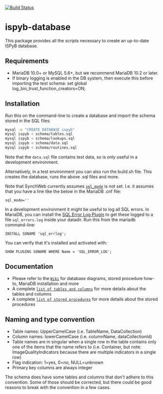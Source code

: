 [![Build Status](https://travis-ci.org/DiamondLightSource/ispyb-database.svg?branch=master)](https://travis-ci.org/DiamondLightSource/ispyb-database)

# ispyb-database

This package provides all the scripts necessary to create an up-to-date ISPyB
database.

## Requirements

* MariaDB 10.0+ or MySQL 5.6+, but we recommend MariaDB 10.2 or later.
* If binary logging is enabled in the DB system, then execute this before importing the test schema: set global log_bin_trust_function_creators=ON;

## Installation

Run this on the command-line to create a database and import the schema stored in the SQL files:

```bash
mysql -e "CREATE DATABASE ispyb"
mysql ispyb < schema/tables.sql
mysql ispyb < schema/lookups.sql
mysql ispyb < schema/data.sql
mysql ispyb < schema/routines.sql
```

Note that the `data.sql` file contains test data, so is only useful in a development environment.

Alternatively, in a test environment you can also run the build.sh file. This creates the database, runs the above .sql files and more.

Note that SynchWeb currently assumes [`sql_mode`](https://mariadb.com/kb/en/library/sql-mode/) is not set. I.e. it assumes that you have a line like the below in the MariaDB .cnf file:

```
sql_mode=''
```

In a development environment it might be useful to log all SQL errors. In MariaDB, you can install the [SQL Error Log Plugin](https://mariadb.com/kb/en/library/sql-error-log-plugin/) to get these logged to a file `sql_errors.log` inside your datadir. Run this from the mariadb command-line:

```
INSTALL SONAME 'sql_errlog';
```
You can verify that it's installed and activated with:

```
SHOW PLUGINS SONAME WHERE Name = 'SQL_ERROR_LOG';
```

## Documentation

* Please refer to the [```Wiki```](https://github.com/DiamondLightSource/ispyb-database/wiki) for database diagrams, stored procedure how-to, MariaDB installation and more  
* A complete [```list of tables and columns```](https://github.com/DiamondLightSource/ispyb-database/blob/master/docs/list_of_tables_and_columns.rst) for more details about the tables and columns
* A complete [```list of stored procedures```](https://github.com/DiamondLightSource/ispyb-database/blob/master/docs/list_of_procs.rst) for more details about the stored procedures

## Naming and type convention

* Table names: UpperCamelCase (i.e. TableName, DataCollection)
* Column names: lowerCamelCase (i.e. columnName, dataCollectionId)
* Table names are in singular when a single row in the table contains only one of the items that the name refers to (i.e. Container, but note: ImageQualityIndicators because there are multiple indicators in a single row)
* Flag indication: 1=yes, 0=no, NULL=unknown
* Primary key columns are always integer

The schema does have some tables and columns that don't adhere to this convention. Some of those should be corrected, but there could be good reasons to break with the convention in a few cases.
